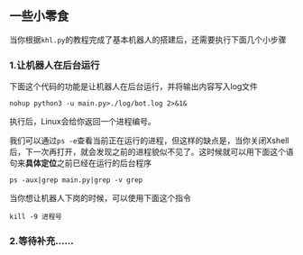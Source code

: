 ## 一些小零食
当你根据`khl.py`的教程完成了基本机器人的搭建后，还需要执行下面几个小步骤

### 1.让机器人在后台运行
下面这个代码的功能是让机器人在后台运行，并将输出内容写入log文件
```
nohup python3 -u main.py>./log/bot.log 2>&1&
```
执行后，Linux会给你返回一个进程编号。

我们可以通过`ps -e`查看当前正在运行的进程，但这样的缺点是，当你关闭Xshell后，下一次再打开，就会发现之前的进程貌似不见了。这时候就可以用下面这个语句来**具体定位**之前已经在运行的后台程序

~~~
ps -aux|grep main.py|grep -v grep 
~~~

当你想让机器人下岗的时候，可以使用下面这个指令

```
kill -9 进程号
```

### 2.等待补充……
